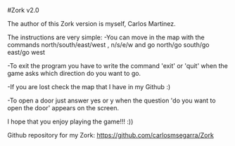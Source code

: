 #Zork v2.0

The author of this Zork version is myself, Carlos Martinez.

 The instructions are very simple:
-You can move in the map with the commands north/south/east/west , n/s/e/w and go north/go south/go east/go west

-To exit the program you have to write the command 'exit' or 'quit' when the game asks which direction do you want to go.

-If you are lost check the map that I have in my Github :)

-To open a door just answer yes or y when the question 'do you want to open the door' appears on the screen.


I hope that you enjoy playing the game!!! :))

Github repository for my Zork: https://github.com/carlosmsegarra/Zork